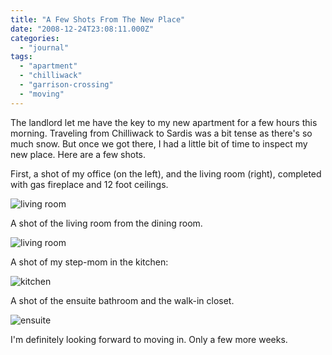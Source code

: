 ```yaml
---
title: "A Few Shots From The New Place"
date: "2008-12-24T23:08:11.000Z"
categories: 
  - "journal"
tags: 
  - "apartment"
  - "chilliwack"
  - "garrison-crossing"
  - "moving"
---
```


The landlord let me have the key to my new apartment for a few hours this morning. Traveling from Chilliwack to Sardis was a bit tense as there's so much snow. But once we got there, I had a little bit of time to inspect my new place. Here are a few shots.

First, a shot of my office (on the left), and the living room (right), completed with gas fireplace and 12 foot ceilings.

![living room](http://farm4.static.flickr.com/3258/3133354819_8914b40433.jpg?v=0)

A shot of the living room from the dining room.

![living room](http://farm4.static.flickr.com/3236/3133354795_846a191bac.jpg?v=0)

A shot of my step-mom in the kitchen:

![kitchen](http://farm4.static.flickr.com/3076/3134176414_cdd6c60571.jpg?v=0)

A shot of the ensuite bathroom and the walk-in closet.

![ensuite](http://farm4.static.flickr.com/3251/3134184520_4d9bfa4ac8.jpg?v=0)

I'm definitely looking forward to moving in. Only a few more weeks.
